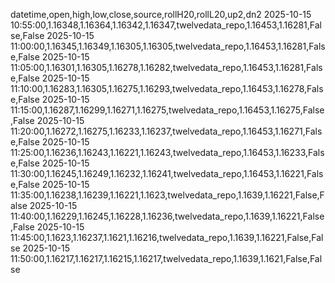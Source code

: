datetime,open,high,low,close,source,rollH20,rollL20,up2,dn2
2025-10-15 10:55:00,1.16348,1.16364,1.16342,1.16347,twelvedata_repo,1.16453,1.16281,False,False
2025-10-15 11:00:00,1.16345,1.16349,1.16305,1.16305,twelvedata_repo,1.16453,1.16281,False,False
2025-10-15 11:05:00,1.16301,1.16305,1.16278,1.16282,twelvedata_repo,1.16453,1.16281,False,False
2025-10-15 11:10:00,1.16283,1.16305,1.16275,1.16293,twelvedata_repo,1.16453,1.16278,False,False
2025-10-15 11:15:00,1.16287,1.16299,1.16271,1.16275,twelvedata_repo,1.16453,1.16275,False,False
2025-10-15 11:20:00,1.16272,1.16275,1.16233,1.16237,twelvedata_repo,1.16453,1.16271,False,False
2025-10-15 11:25:00,1.16236,1.16243,1.16221,1.16243,twelvedata_repo,1.16453,1.16233,False,False
2025-10-15 11:30:00,1.16245,1.16249,1.16232,1.16241,twelvedata_repo,1.16453,1.16221,False,False
2025-10-15 11:35:00,1.16238,1.16239,1.16221,1.1623,twelvedata_repo,1.1639,1.16221,False,False
2025-10-15 11:40:00,1.16229,1.16245,1.16228,1.16236,twelvedata_repo,1.1639,1.16221,False,False
2025-10-15 11:45:00,1.1623,1.16237,1.1621,1.16216,twelvedata_repo,1.1639,1.16221,False,False
2025-10-15 11:50:00,1.16217,1.16217,1.16215,1.16217,twelvedata_repo,1.1639,1.1621,False,False
